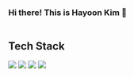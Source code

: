 <div class="container" style="display: flex; flex-direction: column">

### Hi there! This is Hayoon Kim 👋

## Tech Stack
<div class = "badge_icons" style="diplay: flex">
  <img src="https://img.shields.io/badge/HTML5-E34F26?style=flat&logo=HTML5&logoColor=white" />
  <img src="https://img.shields.io/badge/CSS3-1572B6?style=flat&logo=CSS5&logoColor=white" />
  <img src="https://img.shields.io/badge/JavaScript-F7DF1E?style=flat&logo=JavaScript&logoColor=white" />
  <img src="https://img.shields.io/badge/Vue.js-4FC08D?style=flat&logo=Vue.js&logoColor=white" />
</div>

<div class="stack_widget>
  <img src="https://github-readme-stats.vercel.app/api/top-langs/?username=hayoon-kim&layout=compact"><br>
</div>
</div>
